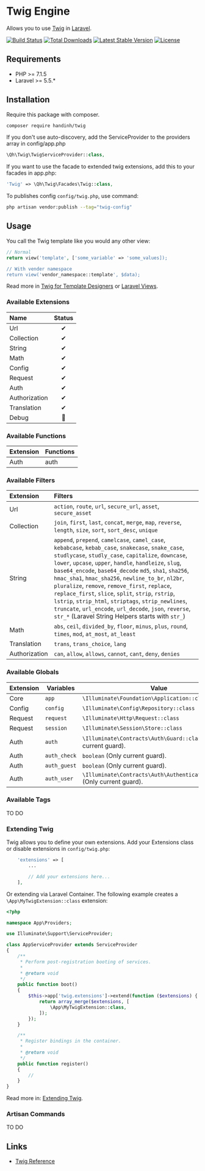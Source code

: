 # Twig Engine

Allows you to use [Twig](https://twig.symfony.com/) in [Laravel](https://laravel.com/).

[![Build Status](https://api.travis-ci.org/dinhquochan/twig.svg)](https://travis-ci.org/dinhquochan/twig)
[![Total Downloads](https://poser.pugx.org/handinh/twig/d/total.svg)](https://packagist.org/packages/handinh/twig)
[![Latest Stable Version](https://poser.pugx.org/handinh/twig/v/stable.svg)](https://packagist.org/packages/handinh/twig)
[![License](https://poser.pugx.org/handinh/twig/license.svg)](https://packagist.org/packages/handinh/twig)

## Requirements

- PHP >= 7.1.5
- Laravel >= 5.5.*

## Installation

Require this package with composer.

```bash
composer require handinh/twig
```

If you don't use auto-discovery, add the ServiceProvider to the providers array in config/app.php

```php
\Qh\Twig\TwigServiceProvider::class,
```

If you want to use the facade to extended twig extensions, add this to your facades in app.php:

```php
'Twig' => \Qh\Twig\Facades\Twig::class,
```

To publishes config `config/twig.php`, use command:

```bash
php artisan vendor:publish --tag="twig-config"
```
## Usage

You call the Twig template like you would any other view:

```php
// Normal
return view('template', ['some_variable' => 'some_values]);

// With vender namespace
return view('vendor_namespace::template', $data);
```

Read more in [Twig for Template Designers](https://twig.symfony.com/doc/2.x/templates.html) or [Laravel Views](https://laravel.com/docs/5.7/views).

### Available Extensions

| Name  | Status |
| :--- | :---: |
| Url  | ✔ |
| Collection | ✔ |
| String | ✔ |
| Math | ✔ |
| Config | ✔ |
| Request | ✔ |
| Auth | ✔ |
| Authorization | ✔ |
| Translation | ✔ |
| Debug | 🍔 |

### Available Functions

| Extension  | Functions |
| :--- | :--- |
| Auth | auth |

### Available Filters

| Extension  | Filters |
| :--- | :--- |
| Url  | `action`, `route`, `url`, `secure_url`, `asset`, `secure_asset` |
| Collection  | `join`, `first`, `last`, `concat`, `merge`, `map`, `reverse`, `length`, `size`, `sort`, `sort_desc`, `unique` |
| String | `append`, `prepend`, `camelcase`, `camel_case`, `kebabcase`, `kebab_case`, `snakecase`, `snake_case`, `studlycase`, `studly_case`, `capitalize`, `downcase`, `lower`, `upcase`, `upper`, `handle`, `handleize`, `slug`, `base64_encode`, `base64_decode` `md5`, `sha1`, `sha256`, `hmac_sha1`, `hmac_sha256`, `newline_to_br`, `nl2br`, `pluralize`, `remove`, `remove_first`, `replace`, `replace_first`, `slice`, `split`, `strip`, `rstrip`, `lstrip`, `strip_html`, `striptags`, `strip_newlines`, `truncate`, `url_encode`, `url_decode`, `json`, `reverse`, `str_*` (Laravel String Helpers starts with `str_`)
| Math | `abs`, `ceil`, `divided_by`, `floor`, `minus`, `plus`, `round`, `times`, `mod`, `at_most`, `at_least` |
| Translation | `trans`, `trans_choice`, `lang`  |
| Authorization | `can`, `allow`, `allows`, `cannot`, `cant`, `deny`, `denies`  |

### Available Globals

| Extension  | Variables | Value |
| --- | --- | --- |
| Core | `app` | `\Illuminate\Foundation\Application::class` |
| Config | `config` | `\Illuminate\Config\Repository::class` |
| Request | `request` | `\Illuminate\Http\Request::class` |
| Request | `session` | `\Illuminate\Session\Store::class` |
| Auth | `auth` | `\Illuminate\Contracts\Auth\Guard::class` (Only current guard). |
| Auth | `auth_check` | `boolean` (Only current guard). |
| Auth | `auth_guest` | `boolean` (Only current guard). |
| Auth | `auth_user` | `\Illuminate\Contracts\Auth\Authenticatable::class` (Only current guard). |

### Available Tags

TO DO

### Extending Twig

Twig allows you to define your own extensions. Add your Extensions class or disable extensions in `config/twig.php`:

```php
    'extensions' => [
        ...

        // Add your extensions here...
    ],
```

Or extending via Laravel Container. The following example creates a `\App\MyTwigExtension::class` extension:

```php
<?php

namespace App\Providers;

use Illuminate\Support\ServiceProvider;

class AppServiceProvider extends ServiceProvider
{
    /**
     * Perform post-registration booting of services.
     *
     * @return void
     */
    public function boot()
    {
        $this->app['twig.extensions']->extend(function ($extensions) {
            return array_merge($extensions, [
                \App\MyTwigExtension::class,
            ]);
        });
    }

    /**
     * Register bindings in the container.
     *
     * @return void
     */
    public function register()
    {
        //
    }
}
```

Read more in: [Extending Twig](https://twig.symfony.com/doc/2.x/advanced.html).

### Artisan Commands

TO DO

## Links

- [Twig Reference](https://twig.symfony.com/doc/2.x/)
